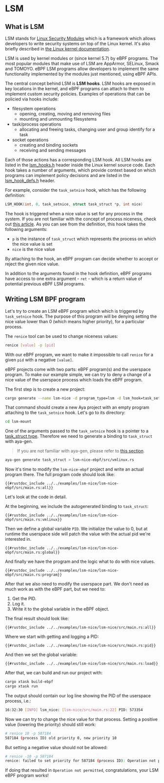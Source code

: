 # LSM

## What is LSM

LSM stands for [Linux Security Modules](https://en.wikipedia.org/wiki/Linux_Security_Modules)
which is a framework which allows developers to write security systems on top
of the Linux kernel. It's also briefly described in
[the Linux kernel documentation](https://www.kernel.org/doc/html/latest/security/lsm.html).

LSM is used by kernel modules or (since kernel 5.7) by eBPF programs. The most
popular modules that make use of LSM are AppArmor, SELinux, Smack and TOMOYO.
eBPF LSM programs allow developers to implement the same functionality
implemented by the modules just mentioned, using eBPF APIs.

The central concept behind LSM is **LSM hooks**. LSM hooks are exposed in key
locations in the kernel, and eBPF programs can attach to them to implement
custom security policies. Examples of operations that can be policied via hooks
include:

* filesystem operations
  * opening, creating, moving and removing files
  * mounting and unmounting filesystems
* task/process operations
  * allocating and freeing tasks, changing user and group identify for a task
* socket operations
  * creating and binding sockets
  * receiving and sending messages

Each of those actions has a corresponding LSM hook. All LSM hooks are listed in
the [lsm_hooks.h](https://github.com/torvalds/linux/blob/master/include/linux/lsm_hooks.h)
header inside the Linux kernel source code. Each hook takes a number of
arguments, which provide context based on which programs can implement policy
decisions and are listed in the
[lsm_hook_defs.h](https://github.com/torvalds/linux/blob/master/include/linux/lsm_hook_defs.h)
header.

For example, consider the `task_setnice` hook, which has the following
definition:

```c
LSM_HOOK(int, 0, task_setnice, struct task_struct *p, int nice)
```

The hook is triggered when a nice value is set for any process in the system.
If you are not familiar with the concept of process niceness, check out
[this article](https://en.wikipedia.org/wiki/Nice_(Unix)). As you can see from
the definition, this hook takes the following arguments:

* `p` is the instance of `task_struct` which represents the process on which
  the nice value is set
* `nice` is the nice value

By attaching to the hook, an eBPF program can decide whether to accept or
reject the given nice value.

In addition to the arguments found in the hook definition, eBPF programs have
access to one extra argument - `ret` - which is a return value of potential
previous eBPF LSM programs.

## Writing LSM BPF program

Let's try to create an LSM eBPF program which which is triggered by
`task_setnice` hook. The purpose of this program will be denying setting the
nice value lower than 0 (which means higher priority), for a particular process.

The `renice` tool can be used to change niceness values:

```bash
renice [value] -p [pid]
```

With our eBPF program, we want to make it impossible to call `renice` for a
given `pid` with a negative `[value]`.

eBPF projects come with two parts: eBPF program(s) and the userspace program.
To make our example simple, we can try to deny a change of a nice value of
the userspace process which loads the eBPF program.

The first step is to create a new project:

```bash
cargo generate --name lsm-nice -d program_type=lsm -d lsm_hook=task_setnice https://github.com/aya-rs/aya-template
```

That command should create a new Aya project with an empty program attaching to
the `task_setnice` hook. Let's go to its directory:

```bash
cd lsm-mount
```
One of the arguments passed to the `task_setnice` hook is a pointer to a
[task_struct type](https://elixir.bootlin.com/linux/v5.15.3/source/include/linux/sched.h#L723).
Therefore we need to generate a binding to `task_struct` with aya-gen.

> If you are not familiar with aya-gen, please refer to
> [this section](../aya/aya-gen.md).

```bash
aya-gen generate task_struct > lsm-nice-ebpf/src/vmlinux.rs
```

Now it's time to modify the `lsm-nice-ebpf` project and write an actual program
there. The full program code should look like:

```rust,ignore
{{#rustdoc_include ../../examples/lsm-nice/lsm-nice-ebpf/src/main.rs:all}}
```

Let's look at the code in detail.

At the beginning, we include the autogenerated binding to `task_struct`:

```rust,ignore
{{#rustdoc_include ../../examples/lsm-nice/lsm-nice-ebpf/src/main.rs:vmlinux}}
```

Then we define a global variable `PID`. We initialize the value to 0, but at
runtime the userspace side will patch the value with the actual pid we're
interested in.

```rust,ignore
{{#rustdoc_include ../../examples/lsm-nice/lsm-nice-ebpf/src/main.rs:global}}
```

And finally we have the program and the logic what to do with nice values.

```rust,ignore
{{#rustdoc_include ../../examples/lsm-nice/lsm-nice-ebpf/src/main.rs:program}}
```

After that we also need to modify the userspace part. We don't need as much
work as with the eBPF part, but we need to:

1. Get the PID.
2. Log it.
3. Write it to the global variable in the eBPF object.

The final result should look like:

```rust,ignore
{{#rustdoc_include ../../examples/lsm-nice/lsm-nice/src/main.rs:all}}
```

Where we start with getting and logging a PID:

```rust,ignore
{{#rustdoc_include ../../examples/lsm-nice/lsm-nice/src/main.rs:pid}}
```

And then we set the global variable:

```rust,ignore
{{#rustdoc_include ../../examples/lsm-nice/lsm-nice/src/main.rs:load}}
```

After that, we can build and run our project with:

```bash
cargo xtask build-ebpf
cargo xtask run
```

The output should contain our log line showing the PID of the userspace
process, i.e.:

```bash
16:32:30 [INFO] lsm_nice: [lsm-nice/src/main.rs:22] PID: 573354
```

Now we can try to change the nice value for that process. Setting a positive
value (lowering the priority) should still work:

```bash
# renice 10 -p 587184
587184 (process ID) old priority 0, new priority 10
```

But setting a negative value should not be allowed:

```bash
# renice -10 -p 587184
renice: failed to set priority for 587184 (process ID): Operation not permitted
```

If doing that resulted in `Operation not permitted`, congratulations, your LSM
eBPF program works!
